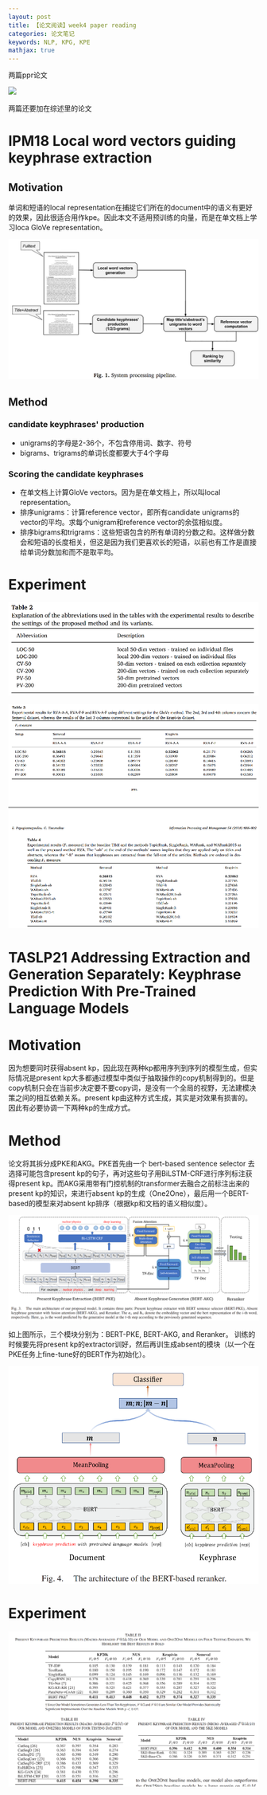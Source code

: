 ```yaml
---
layout: post
title: 【论文阅读】week4 paper reading
categories: 论文笔记
keywords: NLP, KPG, KPE
mathjax: true
---
```


两篇ppr论文

![](/images/blog/2022-10-05.png)


两篇还要加在综述里的论文

# IPM18 Local word vectors guiding keyphrase extraction

## Motivation  

单词和短语的local representation在捕捉它们所在的document中的语义有更好的效果，因此很适合用作kpe。因此本文不适用预训练的向量，而是在单文档上学习loca GloVe representation。

![](/images/blog/local_method.png)

## Method

### candidate keyphrases' production


+ unigrams的字母是2-36个，不包含停用词、数字、符号
+ bigrams、trigrams的单词长度都要大于4个字母

### Scoring the candidate keyphrases

+ 在单文档上计算GloVe vectors。因为是在单文档上，所以叫local representation。
+ 排序unigrams：计算reference vector，即所有candidate unigrams的vector的平均。求每个unigram和reference vector的余弦相似度。
+ 排序bigrams和trigrams：这些短语包含的所有单词的分数之和。这样做分数会和短语的长度相关，但这是因为我们更喜欢长的短语，以前也有工作是直接给单词分数加和而不是取平均。

# Experiment

![](/images/blog/local_setting.png)

![](/images/blog/local_res.png)

# TASLP21 Addressing Extraction and Generation Separately: Keyphrase Prediction With Pre-Trained Language Models  

#  Motivation

因为想要同时获得absent kp，因此现在两种kp都用序列到序列的模型生成，但实际情况是present kp大多都通过模型中类似于抽取操作的copy机制得到的。但是copy机制只会在当前步决定要不要copy词，是没有一个全局的视野，无法建模决策之间的相互依赖关系。present kp由这种方式生成，其实是对效果有损害的。因此有必要协调一下两种kp的生成方式。   

# Method


论文将其拆分成PKE和AKG。PKE首先由一个 bert-based sentence selector 去选择可能包含present kp的句子，再对这些句子用BiLSTM-CRF进行序列标注获得present kp。而AKG采用带有门控机制的transformer去融合之前标注出来的present kp的知识，来进行absent kp的生成（One2One），最后用一个BERT-based的模型来对absent kp排序（根据kp和文档的语义相似度）。

![](/images/blog/taslp_kpg1.png)

如上图所示，三个模块分别为：BERT-PKE, BERT-AKG, and Reranker。
训练的时候要先将present kp的extractor训好，然后再训生成absent的模块（以一个在PKE任务上fine-tune好的BERT作为初始化）。

![](/images/blog/taslp_kpg2.png)

# Experiment

![](/images/blog/taslp_kpg_exp.png)